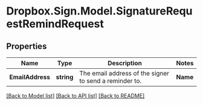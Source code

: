 # Dropbox.Sign.Model.SignatureRequestRemindRequest

## Properties

Name | Type | Description | Notes
------------ | ------------- | ------------- | -------------
**EmailAddress** | **string** |  The email address of the signer to send a reminder to.  | **Name** | **string** |  The name of the signer to send a reminder to. Include if two or more signers share an email address.  | [optional] 

[[Back to Model list]](../README.md#documentation-for-models) [[Back to API list]](../README.md#documentation-for-api-endpoints) [[Back to README]](../README.md)

